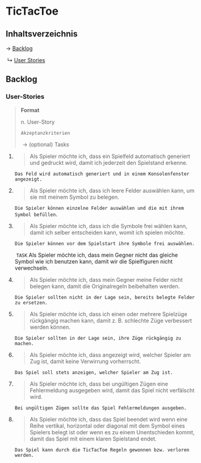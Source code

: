# TicTacToe

## Inhaltsverzeichnis

→ [Backlog](#backlog)

​	↳ [User Stories](#user-stories)

## Backlog

### User-Stories

> **Format**
>
> n. User-Story
>
> `Akzeptanzkriterien`
>
> ​	-> (optional) Tasks



1. > Als Spieler möchte ich, dass ein Spielfeld automatisch generiert und gedruckt wird, damit ich jederzeit den Spielstand erkenne.

   `Das Feld wird automatisch generiert und in einem Konsolenfenster angezeigt.`

   

2. > Als Spieler möchte ich, dass ich leere Felder auswählen kann, um sie mit meinem Symbol zu belegen.

   `Die Spieler können einzelne Felder auswählen und die mit ihrem Symbol befüllen`.

   

3. > Als Spieler möchte ich, dass ich die Symbole frei wählen kann, damit ich selber entscheiden kann, womit ich spielen möchte.

   `Die Spieler können vor dem Spielstart ihre Symbole frei auswählen.`

   ​		`TASK` Als Spieler möchte ich, dass mein Gegner nicht das gleiche Symbol wie ich benutzen kann, damit wir die Spielfiguren nicht verwechseln.

   

4. > Als Spieler möchte ich, dass mein Gegner meine Felder nicht belegen kann, damit die Originalregeln beibehalten werden.

   `Die Spieler sollten nicht in der Lage sein, bereits belegte Felder zu ersetzen.`

   

5. > Als Spieler möchte ich, dass ich einen oder mehrere Spielzüge rückgängig machen kann, damit z. B. schlechte Züge verbessert werden können.

   `Die Spieler sollten in der Lage sein, ihre Züge rückgängig zu machen.`

   

6. > Als Spieler möchte ich, dass angezeigt wird, welcher Spieler am Zug ist, damit keine Verwirrung vorherrscht.

   `Das Spiel soll stets anzeigen, welcher Spieler am Zug ist.`

   

7. > Als Spieler möchte ich, dass bei ungültigen Zügen eine Fehlermeldung ausgegeben wird, damit das Spiel nicht verfälscht wird.

   `Bei ungültigen Zügen sollte das Spiel Fehlermeldungen ausgeben.`

   

8. > Als Spieler möchte ich, dass das Spiel beendet wird wenn eine Reihe vertikal, horizontal oder diagonal mit dem Symbol eines Spielers belegt ist oder wenn es zu einem Unentschieden kommt, damit das Spiel mit einem klaren Spielstand endet.

   `Das Spiel kann durch die TicTacToe Regeln gewonnen bzw. verloren werden.`

